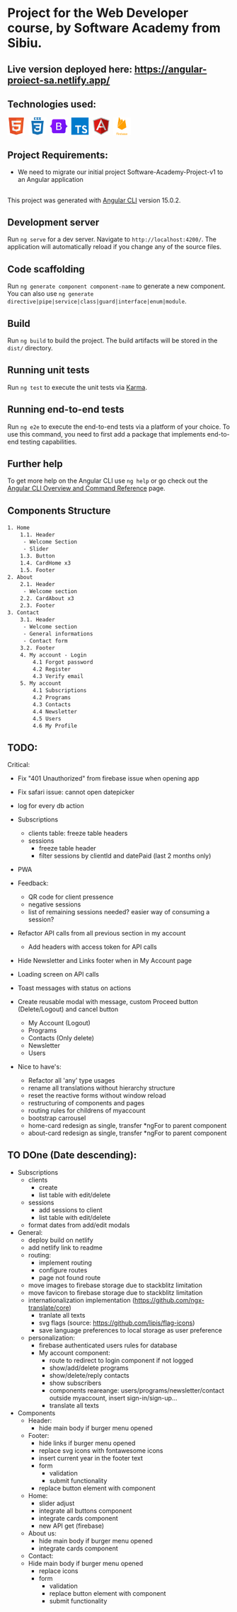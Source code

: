 # Project for the Web Developer course, by Software Academy from Sibiu.

## Live version deployed here: https://angular-proiect-sa.netlify.app/

## Technologies used:
<div>
  <img src="https://github.com/devicons/devicon/blob/master/icons/html5/html5-original.svg" title="HTML5" alt="HTML" width="40" height="40"/>&nbsp;
  <img src="https://github.com/devicons/devicon/blob/master/icons/css3/css3-plain-wordmark.svg"  title="CSS3" alt="CSS" width="40" height="40"/>&nbsp;
  <img src="https://github.com/devicons/devicon/blob/master/icons/bootstrap/bootstrap-original.svg "  title="Bootstrap" alt="Bootstrap" width="40" height="40"/>&nbsp;
  <img src="https://github.com/devicons/devicon/blob/master/icons/typescript/typescript-original.svg" title="TypeScript" alt="TypeScript" width="40" height="40"/>&nbsp;
  <img src="https://github.com/devicons/devicon/blob/master/icons/angularjs/angularjs-original.svg" title="Angular" alt="Angular" width="40" height="40"/>&nbsp;
  <img src="https://github.com/devicons/devicon/blob/master/icons/firebase/firebase-plain-wordmark.svg" title="Firebase" alt="Firebase" width="40" height="40"/>&nbsp;
</div>

## Project Requirements:
  - We need to migrate our initial project Software-Academy-Project-v1 to an Angular application

##
This project was generated with [Angular CLI](https://github.com/angular/angular-cli) version 15.0.2.

## Development server

Run `ng serve` for a dev server. Navigate to `http://localhost:4200/`. The application will automatically reload if you change any of the source files.

## Code scaffolding

Run `ng generate component component-name` to generate a new component. You can also use `ng generate directive|pipe|service|class|guard|interface|enum|module`.

## Build

Run `ng build` to build the project. The build artifacts will be stored in the `dist/` directory.

## Running unit tests

Run `ng test` to execute the unit tests via [Karma](https://karma-runner.github.io).

## Running end-to-end tests

Run `ng e2e` to execute the end-to-end tests via a platform of your choice. To use this command, you need to first add a package that implements end-to-end testing capabilities.

## Further help

To get more help on the Angular CLI use `ng help` or go check out the [Angular CLI Overview and Command Reference](https://angular.io/cli) page.

## Components Structure

    1. Home
    	1.1. Header
    	 - Welcome Section
    	 - Slider
    	1.3. Button
    	1.4. CardHome x3
    	1.5. Footer
    2. About
    	2.1. Header
    	 - Welcome section
    	2.2. CardAbout x3
    	2.3. Footer
    3. Contact
    	3.1. Header
    	 - Welcome section
    	 - General informations
    	 - Contact form
    	3.2. Footer
		4. My account - Login
			4.1 Forgot password
			4.2 Register
			4.3 Verify email
		5. My account
			4.1 Subscriptions
			4.2 Programs
			4.3 Contacts
			4.4 Newsletter
			4.5 Users
			4.6 My Profile


## TODO:
Critical:
- Fix "401 Unauthorized" from firebase issue when opening app
- Fix safari issue: cannot open datepicker
- log for every db action

- Subscriptions
	- clients table: freeze table headers
	- sessions
		- freeze table header
		- filter sessions by clientId and datePaid (last 2 months only)
- PWA
- Feedback:
	- QR code for client pressence
	- negative sessions
	- list of remaining sessions needed? easier way of consuming a session?
- Refactor API calls from all previous section in my account
	- Add headers with access token for API calls
- Hide Newsletter and Links footer when in My Account page
- Loading screen on API calls
- Toast messages with status on actions
- Create reusable modal with message, custom Proceed button (Delete/Logout) and cancel button
	- My Account (Logout)
	- Programs
	- Contacts (Only delete)
	- Newsletter
	- Users
- Nice to have's:
	- Refactor all 'any' type usages
	- rename all translations without hierarchy structure
	- reset the reactive forms without window reload
	- restructuring of components and pages
	- routing rules for childrens of myaccount
	- bootstrap carrousel
	- home-card redesign as single, transfer *ngFor to parent component
	- about-card redesign as single, transfer *ngFor to parent component

## TO DOne (Date descending):
- Subscriptions
	- clients
		- create
		- list table with edit/delete
	- sessions
		- add sessions to client
		- list table with edit/delete
	- format dates from add/edit modals
- General:
	- deploy build on netlify
	- add netlify link to readme
	- routing:
		- implement routing
		- configure routes
		- page not found route
	- move images to firebase storage due to stackblitz limitation
	- move favicon to firebase storage due to stackblitz limitation
	- internationalization implementation (https://github.com/ngx-translate/core)
		- tranlate all texts
		- svg flags (source: https://github.com/lipis/flag-icons)
		- save language preferences to local storage as user preference
	- personalization: 
		- firebase authenticated users rules for database
		- My account component:
			-	route to redirect to login component if not logged
			- show/add/delete programs
			- show/delete/reply contacts
			- show subscribers
			- components reareange: users/programs/newsletter/contact outside myaccount, insert sign-in/sign-up...
			- translate all texts
- Components
	- Header:
		- hide main body if burger menu opened
	- Footer:
		- hide links if burger menu opened
		- replace svg icons with fontawesome icons
		- insert current year in the footer text
		- form
			- validation
			- submit functionality
  		- replace button element with component
	- Home:
		- slider adjust
		- integrate all buttons component
		- integrate cards component
		- new API get (firebase)
	- About us:
		- hide main body if burger menu opened
		- integrate cards component
	- Contact:
  	- Hide main body if burger menu opened
		- replace icons
		- form
			- validation
			- replace button element with component
			- submit functionality
